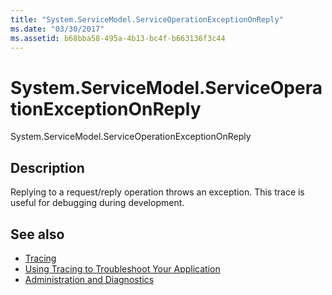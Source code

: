 ```yaml
---
title: "System.ServiceModel.ServiceOperationExceptionOnReply"
ms.date: "03/30/2017"
ms.assetid: b68bba58-495a-4b13-bc4f-b663136f3c44
---
```

# System.ServiceModel.ServiceOperationExceptionOnReply
System.ServiceModel.ServiceOperationExceptionOnReply  
  
## Description  
 Replying to a request/reply operation throws an exception. This trace is useful for debugging during development.  
  
## See also

- [Tracing](index.md)
- [Using Tracing to Troubleshoot Your Application](using-tracing-to-troubleshoot-your-application.md)
- [Administration and Diagnostics](../index.md)
